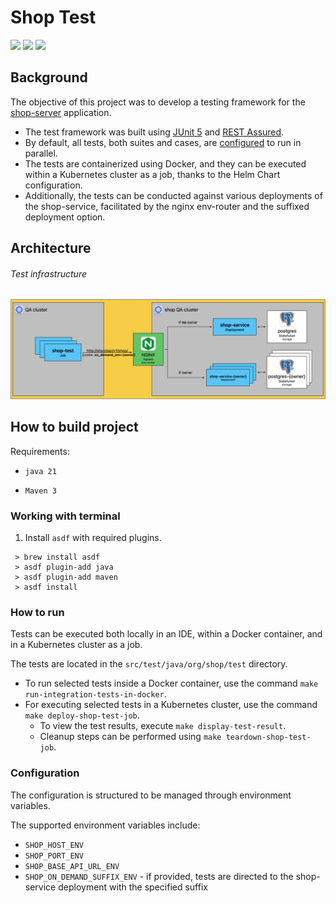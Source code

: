 # Shop Test

[<img src="https://img.shields.io/badge/development-shop_service-purple">](https://github.com/hubzaj/shop-server)
[<img src="https://img.shields.io/badge/development-how_to_start-blue">](https://github.com/hubzaj/shop-test/tree/main#working-with-terminal)
[<img src="https://img.shields.io/badge/dockerhub-images-important.svg?logo=Docker">](https://hub.docker.com/r/hubertzajac6/shop-test)

## Background

The objective of this project was to develop a testing framework for the [shop-server](https://github.com/hubzaj/shop-server) application.
- The test framework was built using [JUnit 5](https://junit.org/junit5/) and [REST Assured](https://rest-assured.io/).
- By default, all tests, both suites and cases, are [configured](https://github.com/hubzaj/shop-test/blob/main/src/test/resources/junit-platform.properties) to run in parallel.
- The tests are containerized using Docker, and they can be executed within a Kubernetes cluster as a job, thanks to the Helm Chart configuration.
- Additionally, the tests can be conducted against various deployments of the shop-service, facilitated by the nginx env-router and the suffixed deployment option.

## Architecture

###### Test infrastructure

![test-infrastructure.png](docs/architecture/test-infrastructure.png)

## How to build project

Requirements:

-     java 21
-     Maven 3

### Working with terminal

1. Install `asdf` with required plugins.

 ```
  > brew install asdf
  > asdf plugin-add java
  > asdf plugin-add maven
  > asdf install
 ```

### How to run

Tests can be executed both locally in an IDE, within a Docker container, and in a Kubernetes cluster as a job.

The tests are located in the `src/test/java/org/shop/test` directory.

* To run selected tests inside a Docker container, use the command `make run-integration-tests-in-docker`.
* For executing selected tests in a Kubernetes cluster, use the command `make deploy-shop-test-job`. 
  * To view the test results, execute `make display-test-result`. 
  * Cleanup steps can be performed using `make teardown-shop-test-job`.

### Configuration

The configuration is structured to be managed through environment variables.

The supported environment variables include:
* `SHOP_HOST_ENV`
* `SHOP_PORT_ENV`
* `SHOP_BASE_API_URL_ENV`
* `SHOP_ON_DEMAND_SUFFIX_ENV` - if provided, tests are directed to the shop-service deployment with the specified suffix
